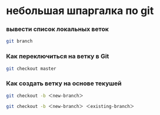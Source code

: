 # небольшая шпаргалка по git


### вывести список локальных веток

```bash
git branch
```


### Как переключиться на ветку в Git

```bash
git checkout master

```

### Как создать ветку на основе текушей 

```bash
git checkout -b ＜new-branch＞

git checkout -b ＜new-branch＞ ＜existing-branch＞


```